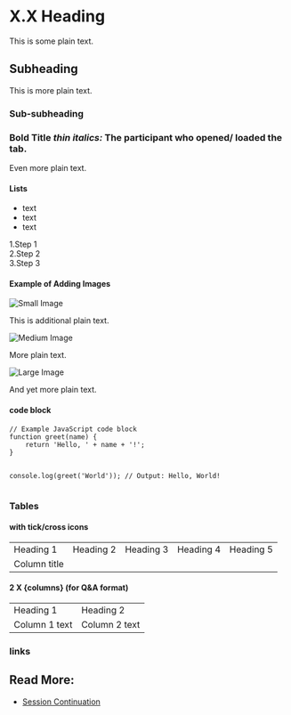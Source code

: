 # <span class="header-numbers">X.X</span> Heading

This is some plain text.

## Subheading

This is more plain text.

### Sub-subheading
### <span class="red bold">Bold Title <i class="normal-font">thin italics:</i></span> The participant who opened/ loaded the tab. 
Even more plain text.

#### Lists
<!-- Red bullet points -->
<ul>
<li class="red bold"><a class="dark-gray normal-font">text</a></li>
<li class="red bold"><a class="dark-gray normal-font">text</a></li>
<li class="red bold"><a class="dark-gray normal-font">text</a></li>
</ul>

<!-- Red, bold numbers number sequence list -->
<span class="red bold">1.</span>Step 1<br>
<span class="red bold">2.</span>Step 2<br>
<span class="red bold">3.</span>Step 3<br>



#### Example of Adding Images

<div class=image-container>
<img class="small-image" src="https://demo.surfly.com/img/gif/you-them.gif" alt="Small Image">
</div>

This is additional plain text.

<div class=image-container>
<img class="medium-image" src="https://demo.surfly.com/img/gif/you-them.gif" alt="Medium Image">
</div>

More plain text.

<div class=image-container>
<img class="large-image" src="https://demo.surfly.com/img/gif/you-them.gif" alt="Large Image">
</div>

And yet more plain text.

#### code block

<div class="code-block">
    <pre><code class="language-javascript">// Example JavaScript code block
function greet(name) {
    return 'Hello, ' + name + '!';
}

console.log(greet('World')); // Output: Hello, World!
    </code></pre>
</div>

### Tables

#### with tick/cross icons

<table>
            <!-- Columns -->
            <tr>
                <!-- Row -->
                <td class="dark-blue-background lightest-gray bold table-header">Heading 1</td>
                <td class="dark-blue-background lightest-gray bold table-header">Heading 2</td>
                <td class="dark-blue-background lightest-gray bold table-header">Heading 3</td>
                <td class="dark-blue-background lightest-gray bold table-header">Heading 4</td>
                <td class="dark-blue-background lightest-gray bold table-header">Heading 5</td>
            </tr>
            <tr>
                <td class="light-blue-background lightest-gray table-column-header">Column title</td>
                <td class="lightest-red-background red table-icon cross-icon"></td>
                <td class="lightest-red-background red table-icon cross-icon"></td>
                <td class="lightest-green-background green table-icon tick-icon"></td>
                <td class="lightest-red-background red table-icon cross-icon"></td>
            </tr>
            </table>

#### 2 X {columns} (for Q&A format)

<table>
            <!-- Columns -->
            <tr>
                <!-- Row -->
                <td class="dark-blue-background lightest-gray bold table-header">Heading 1</td>
                <td class="dark-blue-background lightest-gray bold table-header">Heading 2</td>
            </tr>
            <tr>
                <td class="light-blue-background lightest-gray table-column-header">Column 1 text</td>
                <td class="lightest-green-background dark-gray">Column 2 text</td>
            </tr>
</table>

### links

## Read More:<br>
<ul>
<li class="red bold"><a class="dark-gray normal-font" href="https://docs.surfly.com/tutorials/session-continuation/">Session Continuation<br></a></li><br>
</ul>